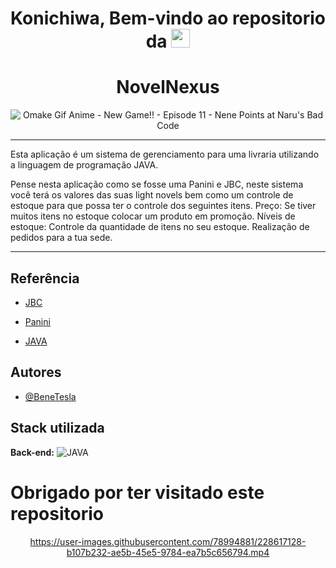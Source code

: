 <div align="center">

# Konichiwa, Bem-vindo ao repositorio da <img src="https://raw.githubusercontent.com/iampavangandhi/iampavangandhi/master/gifs/Hi.gif" width="30px">
 
 # NovelNexus
 
 

</div>

<div align="center">

![Omake Gif Anime - New Game!! - Episode 11 - Nene Points at Naru's Bad Code](https://user-images.githubusercontent.com/78994881/228387237-3d1de50f-8a4b-4e0d-9c79-0a65de6de6ba.gif)

</div>

****

Esta  aplicação é um sistema de gerenciamento para uma livraria utilizando a linguagem de programação JAVA.

Pense nesta aplicação como se fosse uma Panini e JBC, neste sistema você terá os valores das suas light novels bem como um controle de estoque para que possa ter o controle dos seguintes itens.
Preço: Se tiver muitos itens no estoque colocar um produto em promoção.
Níveis de estoque: Controle da quantidade de itens no seu estoque.
Realização de pedidos para a tua sede.

*****



## Referência

- [JBC](https://editorajbc.com.br/)

- [Panini](https://panini.com.br/)

- [JAVA](https://docs.oracle.com/en/java/)
 


## Autores

-  [@BeneTesla](https://github.com/benetesla)

## Stack utilizada


**Back-end:** ![JAVA](https://img.shields.io/badge/-Java-lightgrey)


# Obrigado por ter visitado este repositorio

<div align="center">

https://user-images.githubusercontent.com/78994881/228617128-b107b232-ae5b-45e5-9784-ea7b5c656794.mp4


</div>

